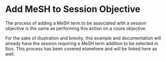 # Add MeSH to Session Objective

The process of adding a MeSH term to be associated with a session objective is the same as performing this action on a coure objective.

For the sake of illustration and brevity, this example and documentation will already have the session requiring a MeSH term addition to be selected in Ilios. This process has been covered elsewhere and will be linked here as well.

